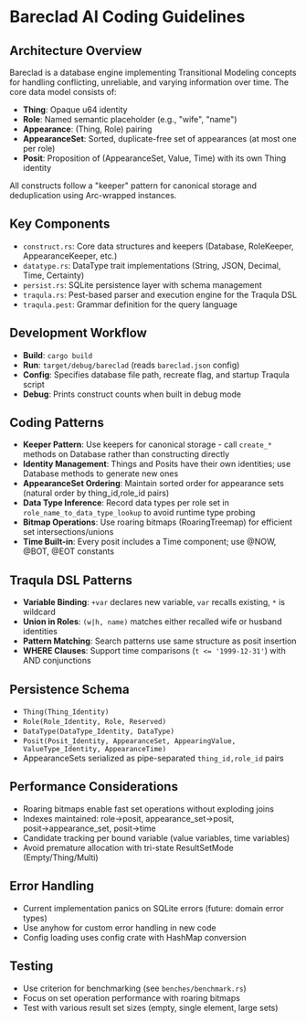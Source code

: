 # Bareclad AI Coding Guidelines

## Architecture Overview
Bareclad is a database engine implementing Transitional Modeling concepts for handling conflicting, unreliable, and varying information over time. The core data model consists of:

- **Thing**: Opaque u64 identity
- **Role**: Named semantic placeholder (e.g., "wife", "name")
- **Appearance**: (Thing, Role) pairing
- **AppearanceSet**: Sorted, duplicate-free set of appearances (at most one per role)
- **Posit**: Proposition of (AppearanceSet, Value, Time) with its own Thing identity

All constructs follow a "keeper" pattern for canonical storage and deduplication using Arc-wrapped instances.

## Key Components
- `construct.rs`: Core data structures and keepers (Database, RoleKeeper, AppearanceKeeper, etc.)
- `datatype.rs`: DataType trait implementations (String, JSON, Decimal, Time, Certainty)
- `persist.rs`: SQLite persistence layer with schema management
- `traqula.rs`: Pest-based parser and execution engine for the Traqula DSL
- `traqula.pest`: Grammar definition for the query language

## Development Workflow
- **Build**: `cargo build`
- **Run**: `target/debug/bareclad` (reads `bareclad.json` config)
- **Config**: Specifies database file path, recreate flag, and startup Traqula script
- **Debug**: Prints construct counts when built in debug mode

## Coding Patterns
- **Keeper Pattern**: Use keepers for canonical storage - call `create_*` methods on Database rather than constructing directly
- **Identity Management**: Things and Posits have their own identities; use Database methods to generate new ones
- **AppearanceSet Ordering**: Maintain sorted order for appearance sets (natural order by thing_id,role_id pairs)
- **Data Type Inference**: Record data types per role set in `role_name_to_data_type_lookup` to avoid runtime type probing
- **Bitmap Operations**: Use roaring bitmaps (RoaringTreemap) for efficient set intersections/unions
- **Time Built-in**: Every posit includes a Time component; use @NOW, @BOT, @EOT constants

## Traqula DSL Patterns
- **Variable Binding**: `+var` declares new variable, `var` recalls existing, `*` is wildcard
- **Union in Roles**: `(w|h, name)` matches either recalled wife or husband identities
- **Pattern Matching**: Search patterns use same structure as posit insertion
- **WHERE Clauses**: Support time comparisons (`t <= '1999-12-31'`) with AND conjunctions

## Persistence Schema
- `Thing(Thing_Identity)`
- `Role(Role_Identity, Role, Reserved)`
- `DataType(DataType_Identity, DataType)`
- `Posit(Posit_Identity, AppearanceSet, AppearingValue, ValueType_Identity, AppearanceTime)`
- AppearanceSets serialized as pipe-separated `thing_id,role_id` pairs

## Performance Considerations
- Roaring bitmaps enable fast set operations without exploding joins
- Indexes maintained: role→posit, appearance_set→posit, posit→appearance_set, posit→time
- Candidate tracking per bound variable (value variables, time variables)
- Avoid premature allocation with tri-state ResultSetMode (Empty/Thing/Multi)

## Error Handling
- Current implementation panics on SQLite errors (future: domain error types)
- Use anyhow for custom error handling in new code
- Config loading uses config crate with HashMap conversion

## Testing
- Use criterion for benchmarking (see `benches/benchmark.rs`)
- Focus on set operation performance with roaring bitmaps
- Test with various result set sizes (empty, single element, large sets)